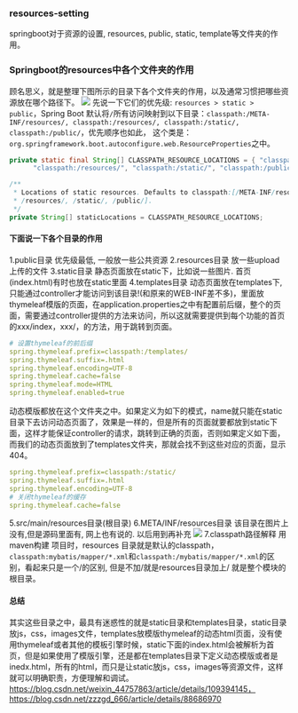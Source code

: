 ### resources-setting
springboot对于资源的设置, resources, public, static, template等文件夹的作用。


###  Springboot的resources中各个文件夹的作用
顾名思义，就是整理下图所示的目录下各个文件夹的作用，以及通常习惯把哪些资源放在哪个路径下。
![](https://i.loli.net/2021/01/16/kSy7eugXWvtVDr1.png)
先说一下它们的优先级: `resources > static > public`，Spring Boot 默认将`/`所有访问映射到以下目录：`classpath:/META-INF/resources/, classpath:/resources/, classpath:/static/, classpath:/public/`，优先顺序也如此， 这个类是：`org.springframework.boot.autoconfigure.web.ResourceProperties`之中。

```java
private static final String[] CLASSPATH_RESOURCE_LOCATIONS = { "classpath:/META-INF/resources/",
      "classpath:/resources/", "classpath:/static/", "classpath:/public/" };

/**
 * Locations of static resources. Defaults to classpath:[/META-INF/resources/,
 * /resources/, /static/, /public/].
 */
private String[] staticLocations = CLASSPATH_RESOURCE_LOCATIONS;
```



####  下面说一下各个目录的作用
1.public目录
优先级最低, 一般放一些公共资源
2.resources目录
放一些upload 上传的文件
3.static目录
静态页面放在static下，比如说一些图片. 首页(index.html)有时也放在static里面
4.templates目录
动态页面放在templates下, 只能通过controller才能访问到该目录!(和原来的WEB-INF差不多)，里面放thymeleaf模版的页面，在application.properties之中有配置前后缀，整个的页面，需要通过controller提供的方法来访问，所以这就需要提供到每个功能的首页的xxx/index，xxx/，的方法，用于跳转到页面。

```yaml
# 设置thymeleaf的前后缀
spring.thymeleaf.prefix=classpath:/templates/
spring.thymeleaf.suffix=.html
spring.thymeleaf.encoding=UTF-8
spring.thymeleaf.cache=false
spring.thymeleaf.mode=HTML
spring.thymeleaf.enabled=true
```
动态模版都放在这个文件夹之中。如果定义为如下的模式，name就只能在static目录下去访问动态页面了，效果是一样的，但是所有的页面就要都放到static下面，这样才能保证controller的请求，跳转到正确的页面，否则如果定义如下面，而我们的动态页面放到了templates文件夹，那就会找不到这些对应的页面，显示404。
```yaml
spring.thymeleaf.prefix=classpath:/static/
spring.thymeleaf.suffix=.html
spring.thymeleaf.encoding=UTF-8
# 关闭thymeleaf的缓存
spring.thymeleaf.cache=false
```
5.src/main/resources目录(根目录)
6.META/INF/resources目录
该目录在图片上没有,但是源码里面有, 网上也有说的. 以后用到再补充
![](https://i.loli.net/2021/01/16/fPc65S9xejModLO.png)
7.classpath路径解释
用maven构建 项目时，resources 目录就是默认的classpath，`classpath:mybatis/mapper/*.xml`和`classpath:/mybatis/mapper/*.xml`的区别，看起来只是一个/的区别, 但是不加/就是resources目录加上/ 就是整个模块的根目录。



####  总结
其实这些目录之中，最具有迷惑性的就是static目录和templates目录，static目录放js，css，images文件，templates放模版thymeleaf的动态html页面，没有使用thymeleaf或者其他的模板引擎时候，static下面的index.html会被解析为首页，但是如果使用了模版引擎，还是都在templates目录下定义动态模版或者是inedx.html，所有的html，而只是让static放js，css，images等资源文件，这样就可以明确职责，方便理解和调试。
https://blog.csdn.net/weixin_44757863/article/details/109394145，https://blog.csdn.net/zzzgd_666/article/details/88686970